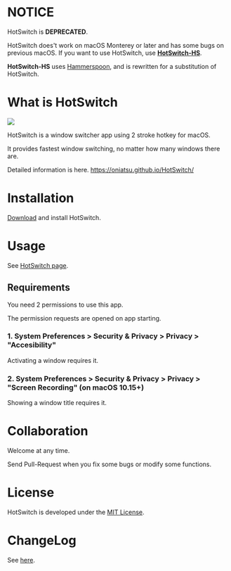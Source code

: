 # NOTICE

HotSwitch is **DEPRECATED**.

HotSwitch does't work on macOS Monterey or later and has some bugs on previous macOS.
If you want to use HotSwitch, use **[HotSwitch-HS](https://github.com/oniatsu/HotSwitch-HS)**.

**HotSwitch-HS** uses [Hammerspoon](https://www.hammerspoon.org/), and is rewritten for a substitution of HotSwitch.

# What is HotSwitch

![](https://oniatsu.github.io/HotSwitch/images/top_image.png)

HotSwitch is a window switcher app using 2 stroke hotkey for macOS.

It provides fastest window switching, no matter how many windows there are.

Detailed information is here. 
https://oniatsu.github.io/HotSwitch/

# Installation

[Download](https://oniatsu.github.io/HotSwitch/) and install HotSwitch.

# Usage

See [HotSwitch page](https://oniatsu.github.io/HotSwitch/).

## Requirements

You need 2 permissions to use this app.

The permission requests are opened on app starting.

### 1. System Preferences > Security & Privacy > Privacy > "Accesibility"
Activating a window requires it.

### 2. System Preferences > Security & Privacy > Privacy > "Screen Recording" (on macOS 10.15+)
Showing a window title requires it.

# Collaboration

Welcome at any time.

Send Pull-Request when you fix some bugs or modify some functions.

# License

HotSwitch is developed under the [MIT License](https://opensource.org/licenses/MIT).

# ChangeLog

See [here](https://github.com/oniatsu/HotSwitch/blob/master/ChangeLog.md).

